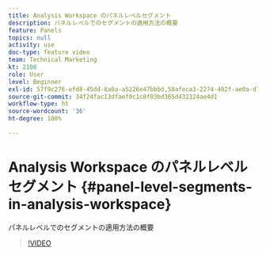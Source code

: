```yaml
---
title: Analysis Workspace のパネルレベルセグメント
description: パネルレベルでのセグメントの適用方法の概要
feature: Panels
topics: null
activity: use
doc-type: feature video
team: Technical Marketing
kt: 2106
role: User
level: Beginner
exl-id: 57f9c276-efd8-45dd-8a0a-a5226e47bbbd,58afeca3-2274-402f-ae0a-d781efbb84f5
source-git-commit: 34f24fac13dfaef0c1c8f03bd365d432324ae4d1
workflow-type: ht
source-wordcount: '36'
ht-degree: 100%

---
```


# Analysis Workspace のパネルレベルセグメント {#panel-level-segments-in-analysis-workspace}

パネルレベルでのセグメントの適用方法の概要

>[!VIDEO](https://video.tv.adobe.com/v/24032/?quality=12)
